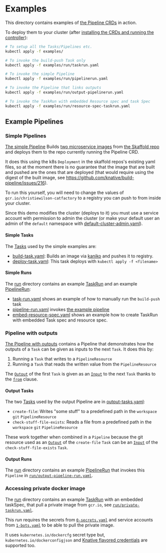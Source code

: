 # Examples

This directory contains examples of [the Pipeline CRDs](../README.md) in action.

To deploy them to your cluster (after
[installing the CRDs and running the controller](../DEVELOPMENT.md#getting-started)):

```bash
# To setup all the Tasks/Pipelines etc.
kubectl apply -f examples/

# To invoke the build-push Task only
kubectl apply -f examples/run/taskrun.yaml

# To invoke the simple Pipeline
kubectl apply -f examples/run/pipelinerun.yaml

# To invoke the Pipeline that links outputs
kubectl apply -f examples/run/output-pipelinerun.yaml

# To invoke the TaskRun with embedded Resource spec and task Spec
kubectl apply -f examples/run/resource-spec-taskrun.yaml
```

## Example Pipelines

### Simple Pipelines

[The simple Pipeline](pipeline.yaml) Builds
[two microservice images](https://github.com/GoogleContainerTools/skaffold/tree/master/examples/microservices)
from [the Skaffold repo](https://github.com/GoogleContainerTools/skaffold) and
deploys them to the repo currently running the Pipeline CRD.

It does this using the k8s `Deployment` in the skaffold repos's existing yaml
files, so at the moment there is no guarantee that the image that are built and
pushed are the ones that are deployed (that would require using the digest of
the built image, see https://github.com/knative/build-pipeline/issues/216).

To run this yourself, you will need to change the values of
`gcr.io/christiewilson-catfactory` to a registry you can push to from inside
your cluster.

Since this demo modifies the cluster (deploys to it) you must use a service
account with permission to admin the cluster (or make your default user an admin
of the `default` namespace with
[default-cluster-admin.yaml](default-cluster-admin.yaml)).

#### Simple Tasks

The [Tasks](../docs/tasks.md) used by the simple examples are:

- [build-task.yaml](build-task.yaml): Builds an image via
  [kaniko](https://github.com/GoogleContainerTools/kaniko) and pushes it to
  registry.
- [deploy-task.yaml](deploy-task.yaml): This task deploys with
  `kubectl apply -f <filename>`

#### Simple Runs

The [run](./run/) directory contains an example [TaskRun](../docs/taskruns.md)
and an example [PipelineRun](../docs/pipelineruns.md):

- [task-run.yaml](./run/task-run.yaml) shows an example of how to manually run
  the `build-push` task
- [pipeline-run.yaml](./run/pipeline-run.yaml) invokes
  [the example pipeline](#example-pipeline)
- [embed-resource-spec.yaml](./run/task-run-resource-spec.yaml) shows an example
  how to create TaskRun with embedded Task spec and resource spec.

### Pipeline with outputs

[The Pipeline with outputs](output-pipeline.yaml) contains a Pipeline that
demonstrates how the outputs of a `Task` can be given as inputs to the next
`Task`. It does this by:

1. Running a `Task` that writes to a `PipelineResource`
2. Running a `Task` that reads the written value from the `PipelineResource`

The [`Output`](../docs/tasks.md#outputs) of the first `Task` is given as an
[`Input`](../docs/tasks.md#inputs) to the next `Task` thanks to the
[`from`](../docs/pipelines.md#from) clause.

#### Output Tasks

The two [Tasks](../docs/tasks.md) used by the output Pipeline are in
[output-tasks.yaml](output-tasks.yaml):

- `create-file`: Writes "some stuff" to a predefined path in the `workspace`
  `git` `PipelineResource`
- `check-stuff-file-exists`: Reads a file from a predefined path in the
  `workspace` `git` `PipelineResource`

These work together when combined in a `Pipeline` because the git resource used
as an [`Output`](../docs/tasks.md#outputs) of the `create-file` `Task` can be an
[`Input`](../docs/tasks.md#inputs) of the `check-stuff-file-exists` `Task`.

#### Output Runs

The [run](./run/) directory contains an example
[PipelineRun](../docs/pipelineruns.md) that invokes this `Pipeline` in
[`run/output-pipeline-run.yaml`](./run/output-pipeline-run.yaml).

### Accessing private docker image

The [run](./run/) directory contains an example
[TaskRun](../docs/Concepts.md#taskrun) with an embedded taskSpec, that pull a
private image from `gcr.io`, see
[`run/private-taskrun.yaml`](./run/private-taskrun.yaml).

This _run_ requires the secrets from [`0-secrets.yaml`](`0-secrets.yaml`) and
service accounts from [`1-bots.yaml`](`1-bots.yaml`) to be able to pull the
private image.

It uses `kubernetes.io/dockercfg` secret type but,
`kubernetes.io/dockerconfigjson` and
[Knative flavored credentials](https://github.com/knative/docs/blob/master/build/auth.md#guiding-credential-selection)
are supported too.
